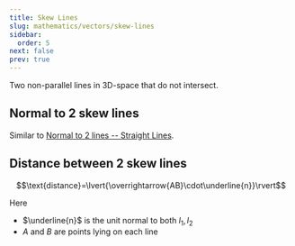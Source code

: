 ```yaml
---
title: Skew Lines
slug: mathematics/vectors/skew-lines
sidebar:
  order: 5
next: false
prev: true
---
```


Two non-parallel lines in 3D-space that do not intersect.

## Normal to 2 skew lines

Similar to
[Normal to 2 lines -- Straight Lines](/mathematics/vectors/straight-lines/#normal-to-2-lines).

## Distance between 2 skew lines

```math
\text{distance}=\lvert{\overrightarrow{AB}\cdot\underline{n}}\rvert
```

Here

- $\underline{n}$ is the unit normal to both $l_1,l_2$
- $A$ and $B$ are points lying on each line
